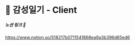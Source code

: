 # :ledger: 감성일기 - Client

##### 노션 링크 :arrow_down_small:

<https://www.notion.so/518217b0711541868ea9a3b396d65ed6>

